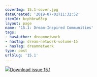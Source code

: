 ```yaml
---
coverImg: 15.1-cover.jpg
dateCreated: '2019-07-01T11:32:52'
itemId: bcphbrw63cp
layout: page
name: '15.1: Dream-Inspired Communities'
tags:
- hasAuthor: dreamnetwork
- hasTag: dream-network-volume-15
- hasTag: dreamnetwork
type: post
urlSlug: '15.1'
---
```

<img class="card-journal-img" src="../images/15.1-rect.jpg"/><a href="../files/pdfs/Volume_15/15.1-Dream-Network-Vol-15-No-1.pdf" download="">Download issue 15.1</a>